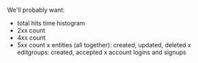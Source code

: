 
We'll probably want:

- total hits time histogram
- 2xx count
- 4xx count
- 5xx count
x entities (all together): created, updated, deleted
x editgroups: created, accepted
x account logins and signups
